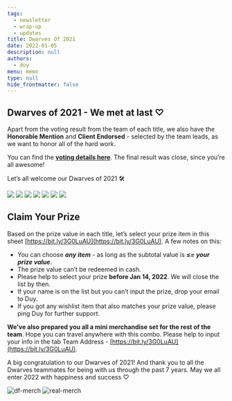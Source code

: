 ```yaml
---
tags: 
  - newsletter
  - wrap-up
  - updates
title: Dwarves Of 2021
date: 2022-01-05
description: null
authors: 
  - duy
menu: memo
type: null
hide_frontmatter: false
---
```


## Dwarves of 2021 - We met at last ♡
Apart from the voting result from the team of each title, we also have the **Honorable Mention** and **Client Endorsed** - selected by the team leads, as we want to honor all of the hard work. 

You can find the **[voting details here](https://docs.google.com/spreadsheets/d/1ggaJYllrIg8IK8uFOEqWFoHUATM1BP6ISTrX-emsdIc/edit#gid=0)**. The final result was close, since you’re all awesome!

Let’s all welcome our Dwarves of 2021 🛠

![](assets/2021-dwarves-of-the-year_24024fe4a18dbc1fffbaf553cda415f0_md5.webp)
![](assets/2021-dwarves-of-the-year_25442cfa610c209018e93a62fedef80e_md5.webp)
![](assets/2021-dwarves-of-the-year_15194f767010b9b91be6a96f41af3be4_md5.webp)
![](assets/2021-dwarves-of-the-year_3c20cfc9791cf2f0791d8caef9f1ceb0_md5.webp)
![](assets/2021-dwarves-of-the-year_15173a2b2ff6562f5f33d63e5fe3d72a_md5.webp)
![](assets/2021-dwarves-of-the-year_c7751cb304db95038b3eaa4c15de1ed1_md5.webp)
![](assets/2021-dwarves-of-the-year_f2fcf2efddd0f570bec3dc89b7c5069a_md5.webp)

## Claim Your Prize
Based on the prize value in each title, let’s select your prize item in this sheet [https://bit.ly/3G0LuAU](https://bit.ly/3G0LuAU). A few notes on this: 

* You can choose ***any item*** - as long as the subtotal value is ***≤= your prize value***. 
* The prize value can’t be redeemed in cash. 
* Please help to select your prize **before Jan 14, 2022**. We will close the list by then.
* If your name is on the list but you can’t input the prize, drop your email to Duy.
* If you got any wishlist item that also matches your prize value, please ping Duy for further support. 

**We’ve also prepared you all a mini merchandise set for the rest of the team**. Hope you can travel anywhere with this combo. Please help to input your info in the tab Team Address - [https://bit.ly/3G0LuAU](https://bit.ly/3G0LuAU).

A big congratulation to our Dwarves of 2021! And thank you to all the Dwarves teammates for being with us through the past 7 years. May we all enter 2022 with happiness and success ♡

![df-merch](<assets/doty 2021/df-merch.jpg>)
![real-merch](<assets/doty 2021/real-merch.jpeg>)